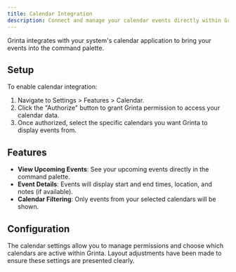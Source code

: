 ```yaml
---
title: Calendar Integration
description: Connect and manage your calendar events directly within Grinta.
---
```


Grinta integrates with your system's calendar application to bring your events into the command palette.

## Setup

To enable calendar integration:

1.  Navigate to Settings > Features > Calendar.
2.  Click the "Authorize" button to grant Grinta permission to access your calendar data.
3.  Once authorized, select the specific calendars you want Grinta to display events from.

## Features

-   **View Upcoming Events**: See your upcoming events directly in the command palette.
-   **Event Details**: Events will display start and end times, location, and notes (if available).
-   **Calendar Filtering**: Only events from your selected calendars will be shown.

## Configuration

The calendar settings allow you to manage permissions and choose which calendars are active within Grinta. Layout adjustments have been made to ensure these settings are presented clearly.
